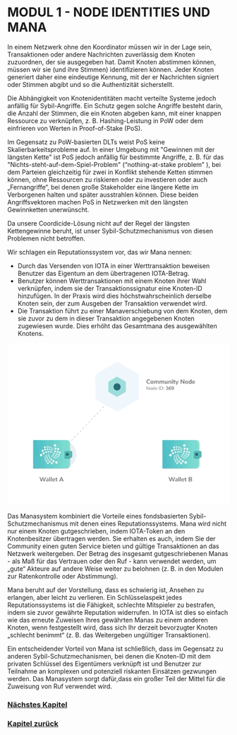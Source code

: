 # MODUL 1  - NODE IDENTITIES UND MANA

In einem Netzwerk ohne den Koordinator müssen wir in der Lage sein, Transaktionen oder andere Nachrichten zuverlässig dem Knoten zuzuordnen, der sie ausgegeben hat. Damit Knoten abstimmen können, müssen wir sie (und ihre Stimmen) identifizieren können. Jeder Knoten generiert daher eine eindeutige Kennung, mit der er Nachrichten signiert oder Stimmen abgibt und so die Authentizität sicherstellt.

Die Abhängigkeit von Knotenidentitäten macht verteilte Systeme jedoch anfällig für Sybil-Angriffe. Ein Schutz gegen solche Angriffe besteht darin, die Anzahl der Stimmen, die ein Knoten abgeben kann, mit einer knappen Ressource zu verknüpfen, z. B. Hashing-Leistung in PoW oder dem einfrieren von Werten in Proof-of-Stake (PoS).

Im Gegensatz zu PoW-basierten DLTs weist PoS keine Skalierbarkeitsprobleme auf. In einer Umgebung mit "Gewinnen mit der längsten Kette" ist PoS jedoch anfällig für bestimmte Angriffe, z. B. für das "Nichts-steht-auf-dem-Spiel-Problem" (“nothing-at-stake problem” ), bei dem Parteien gleichzeitig für zwei in Konflikt stehende Ketten stimmen können, ohne Ressourcen zu riskieren oder zu investieren oder auch „Fernangriffe“, bei denen große Stakeholder eine längere Kette im Verborgenen halten und später ausstrahlen können. Diese beiden Angriffsvektoren machen PoS in Netzwerken mit den längsten Gewinnketten unerwünscht.

Da unsere Coordicide-Lösung nicht auf der Regel der längsten Kettengewinne beruht, ist unser Sybil-Schutzmechanismus von diesen Problemen nicht betroffen.

Wir schlagen ein Reputationssystem vor, das wir Mana nennen:

- Durch das Versenden von IOTA in einer Werttransaktion beweisen Benutzer das Eigentum an dem übertragenen IOTA-Betrag.
- Benutzer können Werttransaktionen mit einem Knoten ihrer Wahl verknüpfen, indem sie der Transaktionssignatur eine Knoten-ID hinzufügen. In der Praxis wird dies höchstwahrscheinlich derselbe Knoten sein, der zum Ausgeben der Transaktion verwendet wird.
- Die Transaktion führt zu einer Manaverschiebung von dem Knoten, dem sie zuvor zu dem in dieser Transaktion angegebenen Knoten zugewiesen wurde. Dies erhöht das Gesamtmana des ausgewählten Knotens.

![04_1_mana](https://github.com/einfachiota/coordicide/raw/master/assets/04_1_mana.gif)


Das Manasystem kombiniert die Vorteile eines fondsbasierten Sybil-Schutzmechanismus mit denen eines Reputationssystems. Mana wird nicht nur einem Knoten gutgeschrieben, indem IOTA-Token an den Knotenbesitzer übertragen werden. Sie erhalten es auch, indem Sie der Community einen guten Service bieten und gültige Transaktionen an das Netzwerk weitergeben. Der Betrag des insgesamt gutgeschriebenen Manas - als Maß für das Vertrauen oder den Ruf - kann verwendet werden, um „gute“ Akteure auf andere Weise weiter zu belohnen (z. B. in den Modulen zur Ratenkontrolle oder Abstimmung).

Mana beruht auf der Vorstellung, dass es schwierig ist, Ansehen zu erlangen, aber leicht zu verlieren. Ein Schlüsselaspekt jedes Reputationssystems ist die Fähigkeit, schlechte Mitspieler zu bestrafen, indem sie zuvor gewährte Reputation widerrufen. In IOTA ist dies so einfach wie das erneute Zuweisen Ihres gewährten Manas zu einem anderen Knoten, wenn festgestellt wird, dass sich Ihr derzeit bevorzugter Knoten „schlecht benimmt“ (z. B. das Weitergeben ungültiger Transaktionen).

Ein entscheidender Vorteil von Mana ist schließlich, dass im Gegensatz zu anderen Sybil-Schutzmechanismen, bei denen die Knoten-ID mit dem privaten Schlüssel des Eigentümers verknüpft ist und Benutzer zur Teilnahme an komplexen und potenziell riskanten Einsätzen gezwungen werden. Das Manasystem sorgt dafür,dass ein großer Teil der Mittel für die Zuweisung von Ruf verwendet wird.

### [Nächstes Kapitel](./04_module_2)
### [Kapitel zurück](./04_bausteine)